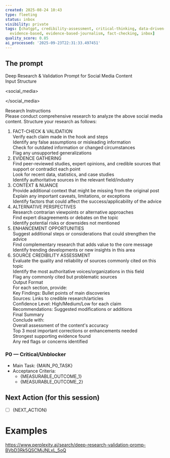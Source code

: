```yaml
---
created: 2025-08-24 10:43
type: fleeting
status: inbox
visibility: private
tags: [chatgpt, credibility-assessment, critical-thinking, data-driven-decision-making,
  evidence-based, evidence-based-journalism, fact-checking, inbox]
quality_score: 0.85
ai_processed: '2025-09-23T22:31:33.497451'
---
```


## The prompt

Deep Research & Validation Prompt for Social Media Content  
Input Structure  

<social_media>  


</social_media>  
  
Research Instructions  
Please conduct comprehensive research to analyze the above social media content. Structure your research as follows:  
1. FACT-CHECK & VALIDATION  
Verify each claim made in the hook and steps  
Identify any false assumptions or misleading information  
Check for outdated information or changed circumstances  
Flag any unsupported generalizations  
2. EVIDENCE GATHERING  
Find peer-reviewed studies, expert opinions, and credible sources that support or contradict each point  
Look for recent data, statistics, and case studies  
Identify authoritative sources in the relevant field/industry  
3. CONTEXT & NUANCE  
Provide additional context that might be missing from the original post  
Explain any important caveats, limitations, or exceptions  
Identify factors that could affect the success/applicability of the advice  
4. ALTERNATIVE PERSPECTIVES  
Research contrarian viewpoints or alternative approaches  
Find expert disagreements or debates on the topic  
Identify potential risks or downsides not mentioned  
5. ENHANCEMENT OPPORTUNITIES  
Suggest additional steps or considerations that could strengthen the advice  
Find complementary research that adds value to the core message  
Identify trending developments or new insights in this area  
6. SOURCE CREDIBILITY ASSESSMENT  
Evaluate the quality and reliability of sources commonly cited on this topic  
Identify the most authoritative voices/organizations in this field  
Flag any commonly cited but problematic sources  
Output Format  
For each section, provide:  
Key Findings: Bullet points of main discoveries  
Sources: Links to credible research/articles  
Confidence Level: High/Medium/Low for each claim  
Recommendations: Suggested modifications or additions  
Final Summary  
Conclude with:  
Overall assessment of the content's accuracy  
Top 3 most important corrections or enhancements needed  
Strongest supporting evidence found  
Any red flags or concerns identified

### P0 — Critical/Unblocker
- Main Task: {MAIN_P0_TASK}
- Acceptance Criteria:
  - {MEASURABLE_OUTCOME_1}
  - {MEASURABLE_OUTCOME_2}

## Next Action (for this session)
- [ ] {NEXT_ACTION}

# Examples
https://www.perplexity.ai/search/deep-research-validation-promp-BVbD3Rk5QSCMjJNLxL_5oQ